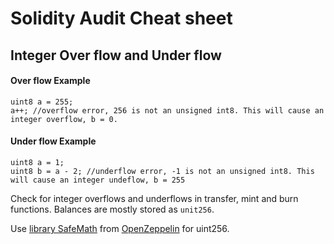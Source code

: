 # Solidity Audit Cheat sheet

## Integer Over flow and Under flow

#### Over flow Example

 ```solidity
 uint8 a = 255;
 a++; //overflow error, 256 is not an unsigned int8. This will cause an integer overflow, b = 0.    
 ```

#### Under flow Example

```solidity
uint8 a = 1;
uint8 b = a - 2; //underflow error, -1 is not an unsigned int8. This will cause an integer undeflow, b = 255
```



Check for integer overflows and underflows in transfer, mint and burn functions. Balances are mostly stored as `unit256`. 

Use [library SafeMath](https://github.com/OpenZeppelin/openzeppelin-contracts/blob/master/contracts/utils/math/SafeMath.sol) from [OpenZeppelin](https://github.com/OpenZeppelin/openzeppelin-contracts) for uint256.

